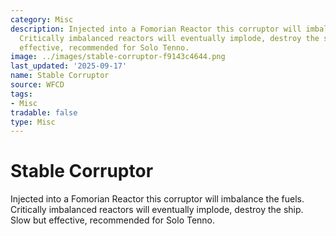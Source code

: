 ```yaml
---
category: Misc
description: Injected into a Fomorian Reactor this corruptor will imbalance the fuels.
  Critically imbalanced reactors will eventually implode, destroy the ship. Slow but
  effective, recommended for Solo Tenno.
image: ../images/stable-corruptor-f9143c4644.png
last_updated: '2025-09-17'
name: Stable Corruptor
source: WFCD
tags:
- Misc
tradable: false
type: Misc
---
```


# Stable Corruptor

Injected into a Fomorian Reactor this corruptor will imbalance the fuels. Critically imbalanced reactors will eventually implode, destroy the ship. Slow but effective, recommended for Solo Tenno.

